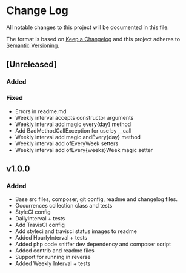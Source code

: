# Change Log
All notable changes to this project will be documented in this file.

The format is based on [Keep a Changelog](http://keepachangelog.com/) 
and this project adheres to [Semantic Versioning](http://semver.org/).

## [Unreleased]
### Added

### Fixed
- Errors in readme.md
- Weekly interval accepts constructor arguments
- Weekly interval add magic every{day} method
- Add BadMethodCallException for use by __call
- Weekly interval add magic andEvery{day} method
- Weekly interval add ofEveryWeek setters
- Weekly interval add ofEvery{weeks}Week magic setter

## v1.0.0
### Added
- Base src files, composer, git config, readme and changelog files.
- Occurrences collection class and tests
- StyleCI config
- DailyInterval + tests
- Add TravisCI config
- Add styleci and travisci status images to readme
- Added HourlyInterval + tests
- Added php code sniffer dev dependency and composer script
- Added contrib and readme files
- Support for running in reverse
- Added Weekly Interval + tests